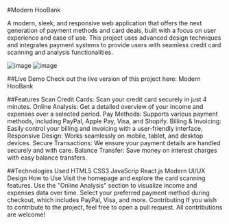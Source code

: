 #Modern HooBank

A modern, sleek, and responsive web application that offers the next generation of payment methods and card deals, built with a focus on user experience and ease of use. This project uses advanced design techniques and integrates payment systems to provide users with seamless credit card scanning and analysis functionalities.

![image](https://github.com/user-attachments/assets/818eb70c-65c9-447e-8e99-156afde3b8c9)
![image](https://github.com/user-attachments/assets/abf878e4-6ae1-4898-ac33-0e8bd87bb209)

##Live Demo
Check out the live version of this project here: Modern HooBank

##Features
Scan Credit Cards: Scan your credit card securely in just 4 minutes.
Online Analysis: Get a detailed overview of your income and expenses over a selected period.
Pay Methods: Supports various payment methods, including PayPal, Apple Pay, Visa, and Shopify.
Billing & Invoicing: Easily control your billing and invoicing with a user-friendly interface.
Responsive Design: Works seamlessly on mobile, tablet, and desktop devices.
Secure Transactions: We ensure your payment details are handled securely and with care.
Balance Transfer: Save money on interest charges with easy balance transfers.

##Technologies Used
HTML5
CSS3
JavaScrip
React.js
Modern UI/UX Design
How to Use
Visit the homepage and explore the card scanning features.
Use the "Online Analysis" section to visualize income and expenses data over time.
Select your preferred payment method during checkout, which includes PayPal, Visa, and more.
Contributing
If you wish to contribute to the project, feel free to open a pull request. All contributions are welcome!
